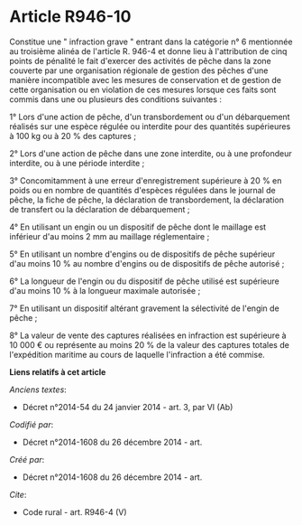 # Article R946-10

Constitue une " infraction grave " entrant dans la catégorie n° 6 mentionnée au troisième alinéa de l'article R. 946-4 et
donne lieu à l'attribution de cinq points de pénalité le fait d'exercer des activités de pêche dans la zone couverte par une
organisation régionale de gestion des pêches d'une manière incompatible avec les mesures de conservation et de gestion de
cette organisation ou en violation de ces mesures lorsque ces faits sont commis dans une ou plusieurs des conditions
suivantes : 

1° Lors d'une action de pêche, d'un transbordement ou d'un débarquement réalisés sur une espèce régulée ou interdite pour des
quantités supérieures à 100 kg ou à 20 % des captures ; 

2° Lors d'une action de pêche dans une zone interdite, ou à une profondeur interdite, ou à une période interdite ; 

3° Concomitamment à une erreur d'enregistrement supérieure à 20 % en poids ou en nombre de quantités d'espèces régulées dans
le journal de pêche, la fiche de pêche, la déclaration de transbordement, la déclaration de transfert ou la déclaration de
débarquement ; 

4° En utilisant un engin ou un dispositif de pêche dont le maillage est inférieur d'au moins 2 mm au maillage
réglementaire ; 

5° En utilisant un nombre d'engins ou de dispositifs de pêche supérieur d'au moins 10 % au nombre d'engins ou de dispositifs
de pêche autorisé ; 

6° La longueur de l'engin ou du dispositif de pêche utilisé est supérieure d'au moins 10 % à la longueur maximale
autorisée ; 

7° En utilisant un dispositif altérant gravement la sélectivité de l'engin de pêche ; 

8° La valeur de vente des captures réalisées en infraction est supérieure à 10 000 € ou représente au moins 20 % de la valeur
des captures totales de l'expédition maritime au cours de laquelle l'infraction a été commise.

**Liens relatifs à cet article**

_Anciens textes_:

  - Décret n°2014-54 du 24 janvier 2014 - art. 3, par VI  (Ab)

_Codifié par_:

  - Décret n°2014-1608 du 26 décembre 2014 - art.

_Créé par_:

  - Décret n°2014-1608 du 26 décembre 2014 - art.

_Cite_:

  - Code rural - art. R946-4 (V)

